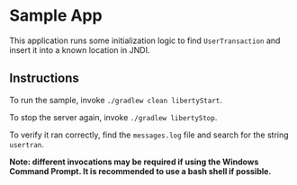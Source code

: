# Sample App

This application runs some initialization logic to find `UserTransaction`
and insert it into a known location in JNDI.

## Instructions

To run the sample, invoke `./gradlew clean libertyStart`.

To stop the server again, invoke `./gradlew libertyStop`.

To verify it ran correctly, find the `messages.log` file and search for the string `usertran`.

**Note: different invocations may be required if using the Windows Command Prompt. It is recommended to use a bash shell if possible.**

